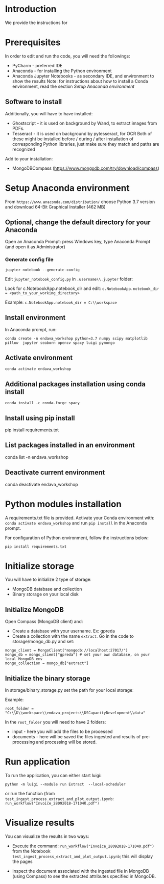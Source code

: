 # Introduction
We provide the instructions for 

# Prerequisites

In order to edit and run the code, you will need the followings:
* PyCharm - preferred IDE
* Anaconda - for installing the Python environment
* Anaconda Jupyter Notebooks - as secondary IDE, and environment to show the results
Note: for instructions about how to install a Conda environment, read the section
*Setup Anaconda environment*


## Software to install
Additionally, you will have to have installed:
* Ghostscript - it is used on background by Wand, to extract images from PDFs.
* Tesseract - it is used on background by pytesseract, for OCR
Both of these might be installed before / during / after installation of corresponding 
Python libraries, just make sure they match and paths are recognized

Add to your installation:
* MongoDBCompass (https://www.mongodb.com/try/download/compass)

# Setup Anaconda environment

From `https://www.anaconda.com/distribution/` choose Python 3.7 version and download 64-Bit Graphical Installer (462 MB)

## Optional, change the default directory for your Anaconda

Open an Anaconda Prompt: press Windows key, type Anaconda Prompt (and open it as Administrator)

### Generate config file

`jupyter notebook --generate-config`

Edit `jupyter_notebook_config.py` in `.username\\.jupyter` folder:

Look for  c.NotebookApp.notebook_dir and edit:
`c.NotebookApp.notebook_dir = <path_to_your_working_directory>`

Example:
`c.NotebookApp.notebook_dir = C:\\workspace`

## Install environment

In Anaconda prompt, run:

`conda create -n endava_workshop python=3.7 numpy scipy matplotlib pillow  jupyter seaborn opencv spacy luigi pymongo`

## Activate environment
`conda activate endava_workshop`

## Additional packages installation using conda install
`conda install -c conda-forge spacy`

## Install using pip install
pip install requirements.txt

## List packages installed in an environment

conda list -n endava_workshop

## Deactivate current environment

conda deactivate endava_workshop

# Python modules installation

A requirements.txt file is provided. Activate your Conda environment with:
`conda activate endava_workshop` and run `pip install` in the Anaconda prompt.

For configuration of Python environment, follow the instructions below:

`pip install requirements.txt`

# Initialize storage

You will have to initialize 2 type of storage:
* MongoDB database and collection
* Binary storage on your local disk

## Initialize MongoDB

Open Compass (MongoDB client) and:
 * Create a database with your username. Ex: gpreda
 * Create a collection with the name `extract`.
 Go in the code to storage/mongo_db.py and set:
 
```
mongo_client = MongoClient("mongodb://localhost:27017/")
mongo_db = mongo_client["gpreda"] # set your own database, on your local MongoDB env
mongo_collection = mongo_db["extract"]
```

## Initialize the binary storage

In storage/binary_storage.py set the path for your local storage:

Example:

`root_folder = "C:\\D\\workspace\\endava_projects\\DSCapacityDevelopment\\data"`

In the `root_folder` you will need to have 2 folders:

* input - here you will add the files to be processed
* documents - here will be saved the files ingested and results of pre-processing and 
processing will be stored.

# Run application

To run the application, you can either start luigi:

`python -m luigi --module run Extract  --local-scheduler`

or run the function  (from `test_ingest_process_extract_and_plot_output.ipynb`:
`run_workflow("Invoice_28092018-171040.pdf")`

# Visualize results

You can visualize the results in two ways:

* Execute the command:
`run_workflow("Invoice_28092018-171040.pdf")` from the Notebook `test_ingest_process_extract_and_plot_output.ipynb`; 
this will display the pages

* Inspect the document associated with the ingested file in MongoDB (using Compass) to 
see the extracted attributes specified in MongoDB.

